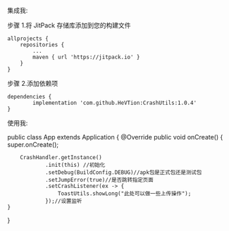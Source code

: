 集成我:

步骤 1.将 JitPack 存储库添加到您的构建文件

	allprojects {
		repositories {
			...
			maven { url 'https://jitpack.io' }
		}
	}
  
步骤 2.添加依赖项

	dependencies {
	        implementation 'com.github.HeVTion:CrashUtils:1.0.4'
	}
  
使用我:

public class App extends Application {
    @Override
    public void onCreate() {
        super.onCreate();

        CrashHandler.getInstance()
                .init(this) //初始化
                .setDebug(BuildConfig.DEBUG)//apk包是正式包还是测试包
                .setJumpError(true)//是否跳转指定页面
                .setCrashListener(ex -> {
                    ToastUtils.showLong("此处可以做一些上传操作");
                });//设置监听
    }
}
